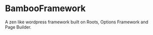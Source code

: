 BambooFramework
===============

A zen like wordpress framework built on Roots, Options Framework and Page Builder.
